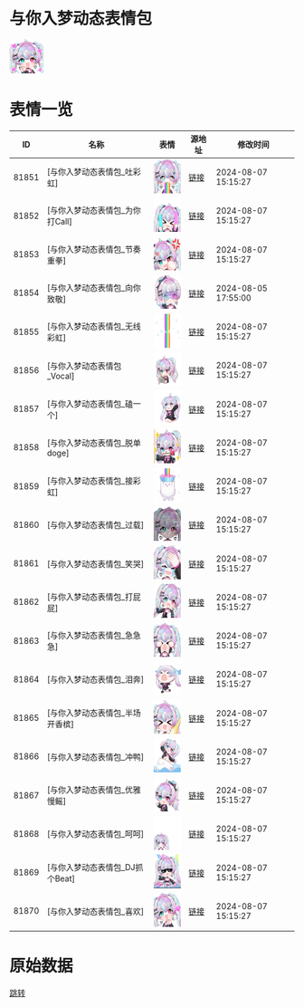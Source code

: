 # 与你入梦动态表情包

<img src="./cover.png" height="60" alt="cover" />

# 表情一览

|ID|名称|表情|源地址|修改时间|
|----|----|----|----|----|
|81851|[与你入梦动态表情包_吐彩虹]|<img src="./pic/081851_%5B与你入梦动态表情包_吐彩虹%5D.gif" height="60" alt="吐彩虹"/>|[链接](https://i0.hdslb.com/bfs/emote/a0070ed605c7a77e614c7b8b7a69eeb28b6cce93.gif)|2024-08-07 15:15:27|
|81852|[与你入梦动态表情包_为你打Call]|<img src="./pic/081852_%5B与你入梦动态表情包_为你打Call%5D.gif" height="60" alt="为你打Call"/>|[链接](https://i0.hdslb.com/bfs/emote/ff94d18079f0e5b2aa9796fef4d2f85afd80cf7d.gif)|2024-08-07 15:15:27|
|81853|[与你入梦动态表情包_节奏重拳]|<img src="./pic/081853_%5B与你入梦动态表情包_节奏重拳%5D.gif" height="60" alt="节奏重拳"/>|[链接](https://i0.hdslb.com/bfs/emote/d1f2d3f7ccc64cdfbadd554dd65d8134b7b4e727.gif)|2024-08-07 15:15:27|
|81854|[与你入梦动态表情包_向你致敬]|<img src="./pic/081854_%5B与你入梦动态表情包_向你致敬%5D.gif" height="60" alt="向你致敬"/>|[链接](https://i0.hdslb.com/bfs/emote/b1bcb364c45814d46176087d01058543b0071788.gif)|2024-08-05 17:55:00|
|81855|[与你入梦动态表情包_无线彩虹]|<img src="./pic/081855_%5B与你入梦动态表情包_无线彩虹%5D.gif" height="60" alt="无线彩虹"/>|[链接](https://i0.hdslb.com/bfs/emote/63ea40da06db15e2876a8ee010507fa8ba1afbf4.gif)|2024-08-07 15:15:27|
|81856|[与你入梦动态表情包_Vocal]|<img src="./pic/081856_%5B与你入梦动态表情包_Vocal%5D.gif" height="60" alt="Vocal"/>|[链接](https://i0.hdslb.com/bfs/emote/1243133c29cff50613a3283b46fb23e9b9a0e028.gif)|2024-08-07 15:15:27|
|81857|[与你入梦动态表情包_磕一个]|<img src="./pic/081857_%5B与你入梦动态表情包_磕一个%5D.gif" height="60" alt="磕一个"/>|[链接](https://i0.hdslb.com/bfs/emote/117aa165e760230c5beb1ab788b377e59f5a9838.gif)|2024-08-07 15:15:27|
|81858|[与你入梦动态表情包_脱单doge]|<img src="./pic/081858_%5B与你入梦动态表情包_脱单doge%5D.gif" height="60" alt="脱单doge"/>|[链接](https://i0.hdslb.com/bfs/emote/a151d0f6dba83ed0c3b5e68d49a19c95d97be46b.gif)|2024-08-07 15:15:27|
|81859|[与你入梦动态表情包_接彩虹]|<img src="./pic/081859_%5B与你入梦动态表情包_接彩虹%5D.gif" height="60" alt="接彩虹"/>|[链接](https://i0.hdslb.com/bfs/emote/a6721ca9a185f9403cbf695dba900912ca4004e6.gif)|2024-08-07 15:15:27|
|81860|[与你入梦动态表情包_过载]|<img src="./pic/081860_%5B与你入梦动态表情包_过载%5D.gif" height="60" alt="过载"/>|[链接](https://i0.hdslb.com/bfs/emote/16a5510f9dbd547ddc43cdcebd335764e423a714.gif)|2024-08-07 15:15:27|
|81861|[与你入梦动态表情包_笑哭]|<img src="./pic/081861_%5B与你入梦动态表情包_笑哭%5D.gif" height="60" alt="笑哭"/>|[链接](https://i0.hdslb.com/bfs/emote/1c40be9e118313b6692759f2e54b8ef9b8bec11f.gif)|2024-08-07 15:15:27|
|81862|[与你入梦动态表情包_打屁屁]|<img src="./pic/081862_%5B与你入梦动态表情包_打屁屁%5D.gif" height="60" alt="打屁屁"/>|[链接](https://i0.hdslb.com/bfs/emote/d0e5401cd0d67daf9694f218f25e68a834546735.gif)|2024-08-07 15:15:27|
|81863|[与你入梦动态表情包_急急急]|<img src="./pic/081863_%5B与你入梦动态表情包_急急急%5D.gif" height="60" alt="急急急"/>|[链接](https://i0.hdslb.com/bfs/emote/00ca4d5fae0157001b47bf1cbc1abf92b66b8fb9.gif)|2024-08-07 15:15:27|
|81864|[与你入梦动态表情包_泪奔]|<img src="./pic/081864_%5B与你入梦动态表情包_泪奔%5D.gif" height="60" alt="泪奔"/>|[链接](https://i0.hdslb.com/bfs/emote/43f7e861302396509f91bca2c874191d3fecd49d.gif)|2024-08-07 15:15:27|
|81865|[与你入梦动态表情包_半场开香槟]|<img src="./pic/081865_%5B与你入梦动态表情包_半场开香槟%5D.gif" height="60" alt="半场开香槟"/>|[链接](https://i0.hdslb.com/bfs/emote/e45434501ec86da2eb3c51cc97c01fe974ebdec9.gif)|2024-08-07 15:15:27|
|81866|[与你入梦动态表情包_冲鸭]|<img src="./pic/081866_%5B与你入梦动态表情包_冲鸭%5D.gif" height="60" alt="冲鸭"/>|[链接](https://i0.hdslb.com/bfs/emote/618e9c785892bfbc08e4e0f68a487790952d9d89.gif)|2024-08-07 15:15:27|
|81867|[与你入梦动态表情包_优雅慢鳐]|<img src="./pic/081867_%5B与你入梦动态表情包_优雅慢鳐%5D.gif" height="60" alt="优雅慢鳐"/>|[链接](https://i0.hdslb.com/bfs/emote/91d7fe0221bcf8eb4f45996a4a2fe221137bdb51.gif)|2024-08-07 15:15:27|
|81868|[与你入梦动态表情包_呵呵]|<img src="./pic/081868_%5B与你入梦动态表情包_呵呵%5D.gif" height="60" alt="呵呵"/>|[链接](https://i0.hdslb.com/bfs/emote/a2e86b5de1221bafd59c2c836fb635a78efdb01f.gif)|2024-08-07 15:15:27|
|81869|[与你入梦动态表情包_DJ抓个Beat]|<img src="./pic/081869_%5B与你入梦动态表情包_DJ抓个Beat%5D.gif" height="60" alt="DJ抓个Beat"/>|[链接](https://i0.hdslb.com/bfs/emote/e8f7204528d3f941d137c08af2f04c6f660ed39c.gif)|2024-08-07 15:15:27|
|81870|[与你入梦动态表情包_喜欢]|<img src="./pic/081870_%5B与你入梦动态表情包_喜欢%5D.gif" height="60" alt="喜欢"/>|[链接](https://i0.hdslb.com/bfs/emote/0124167e178df4792601902bb9ea0ea502168bc0.gif)|2024-08-07 15:15:27|

# 原始数据

[跳转](./raw.json)

